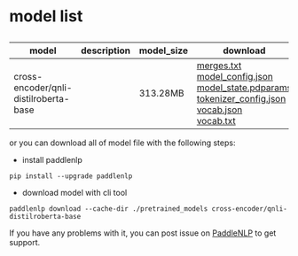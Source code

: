 #  model list

##  

| model  | description | model_size  | download         |
| --- | --- | --- | --- |
|cross-encoder/qnli-distilroberta-base|  | 313.28MB | [merges.txt](https://bj.bcebos.com/paddlenlp/models/community/cross-encoder/qnli-distilroberta-base/merges.txt)<br>[model_config.json](https://bj.bcebos.com/paddlenlp/models/community/cross-encoder/qnli-distilroberta-base/model_config.json)<br>[model_state.pdparams](https://bj.bcebos.com/paddlenlp/models/community/cross-encoder/qnli-distilroberta-base/model_state.pdparams)<br>[tokenizer_config.json](https://bj.bcebos.com/paddlenlp/models/community/cross-encoder/qnli-distilroberta-base/tokenizer_config.json)<br>[vocab.json](https://bj.bcebos.com/paddlenlp/models/community/cross-encoder/qnli-distilroberta-base/vocab.json)<br>[vocab.txt](https://bj.bcebos.com/paddlenlp/models/community/cross-encoder/qnli-distilroberta-base/vocab.txt) |

or you can download all of model file with the following steps:

* install paddlenlp

```shell
pip install --upgrade paddlenlp
```

* download model with cli tool

```shell
paddlenlp download --cache-dir ./pretrained_models cross-encoder/qnli-distilroberta-base
```

If you have any problems with it, you can post issue on [PaddleNLP](https://github.com/PaddlePaddle/PaddleNLP) to get support.
